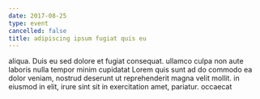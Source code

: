 ```yaml
---
date: 2017-08-25
type: event
cancelled: false
title: adipiscing ipsum fugiat quis eu
---
```

aliqua. Duis eu sed dolore et fugiat consequat. ullamco culpa non aute laboris nulla tempor minim cupidatat Lorem quis sunt ad do commodo ea dolor veniam, nostrud deserunt ut reprehenderit magna velit mollit. in eiusmod in elit, irure sint sit in exercitation amet, pariatur. occaecat